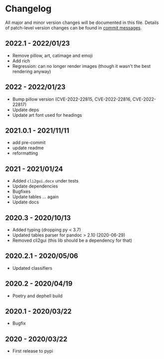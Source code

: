 # Changelog

All major and minor version changes will be documented in this file. Details of
patch-level version changes can be found in [commit messages](../../commits/master).

## 2022.1 - 2022/01/23

- Remove pillow, art, catimage and emoji
- Add rich
- Regression: can no longer render images (though it wasn't the best rendering anyway)

## 2022 - 2022/01/23

- Bump pillow version (CVE-2022-22815, CVE-2022-22816, CVE-2022-22817)
- Update deps
- Update art font used for headings

## 2021.0.1 - 2021/11/11

- add pre-commit
- update readme
- reformatting

## 2021 - 2021/01/24

- Added `cli2gui.docx` under tests
- Update dependencies
- Bugfixes
- Update tables ... again
- Update docs

## 2020.3 - 2020/10/13

- Added typing (dropping py < 3.7)
- Updated tables parser for pandoc > 2.10 (2020-06-29)
- Removed cli2gui (this lib should be a dependency for that)

## 2020.2.1 - 2020/05/06

- Updated classifiers

## 2020.2 - 2020/04/19

- Poetry and dephell build

## 2020.1 - 2020/03/22

- Bugfix

## 2020 - 2020/03/22

- First release to pypi
